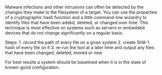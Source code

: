 Malware infections and other intrusions can often be detected by the changes they make to the filesystem of a target. You can use the properties of a cryptographic hash function and a little command-line wizardry to identify files that have been added, deleted, or changed over time. This technique is most effective on systems such as servers or embedded devices that do not change significantly on a regular basis.

Steps:
    1. record the path of every file on a given system
    2. create SHA-1 hash of every file on it
    3. re-run the tool at a later time and output any files that have been changed, deleted, moved or new

For best results a system should be baselined when it is in the state of known-good configuration.
